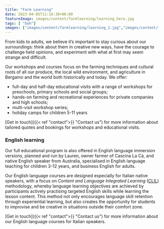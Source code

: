 ```yaml
---
title: "Farm Learning"
date: 2023-04-05T11:16:38+06:00
featureImage: images/content/farmlearning/learning_hero.jpg
tags: [ "boh"]
images: ["images/content/farmlearning/learning_1.jpg","images/content/farmlearning/learning_2.jpg","images/content/farmlearning/learning_3.jpg"]
---
```

From kids to adults, we believe it’s important to stay curious about our surroundings: think about them in creative new ways, have the courage to challenge held opinions, and experiment with what at first may seem strange and difficult. 

Our workshops and courses focus on the farming techniques and cultural roots of all our produce, the local wild environment, and agriculture in Bergamo and the world both historically and today. We offer:
- full-day and half-day educational visits with a range of workshops for preschools, primary schools and social groups;
- hands-on farming and recreational experiences for private companies and high schools;
- multi-visit workshop series;
- holiday camps for children 5-11 years

[Get in touch]({{< ref "contact">}} "Contact us") for more information about tailored quotes and bookings for workshops and educational visits.  

### English learning
Our full educational program is also offered in English language immersion versions, planned and run by Lauren, owner farmer of Cascina La Cà, and native English speaker from Australia, specialised in English language teaching for children 3-12 years, and business English for adults. 

Our English language courses are designed especially for Italian native speakers, with a focus on *Content and Language Integrated Learning* ([CLIL](https://en.wikipedia.org/wiki/Language_immersion "Wikipedia")) methodology, whereby language learning objectives are achieved by participants actively practising targeted English skills while learning the lesson content. This method not only encourages language skill retention through experiential learning, but also creates the opportunity for students to improvise and be creative in situations outside their comfort zone. 

[Get in touch]({{< ref "contact">}} "Contact us") for more information about our English language courses for Italian speakers.  